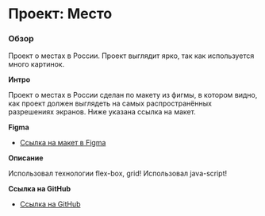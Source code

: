 # Проект: Место

### Обзор
Проект о местах в России. Проект выглядит ярко, так как используется много картинок. 

**Интро**

Проект о местах в России сделан по макету из фигмы, в котором видно, как проект должен выглядеть на самых распространённых разрешениях экранов. Ниже указана ссылка на макет.

**Figma**

* [Ссылка на макет в Figma](https://www.figma.com/file/2cn9N9jSkmxD84oJik7xL7/JavaScript.-Sprint-4?node-id=0%3A1)

**Описание**

Использовал технологии flex-box, grid! Использовал java-script! 

**Ссылка на GitHub**

* [Ссылка на GitHub](https://tarasovdancer1987.github.io/russian-travel/index.html)